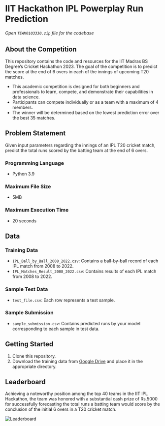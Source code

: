 # IIT Hackathon IPL Powerplay Run Prediction
###### Open `TEAM0103330.zip` file for the codebase

## About the Competition

This repository contains the code and resources for the IIT Madras BS Degree’s Cricket Hackathon 2023. The goal of the competition is to predict the score at the end of 6 overs in each of the innings of upcoming T20 matches.

- This academic competition is designed for both beginners and professionals to learn, compete, and demonstrate their capabilities in data science.
- Participants can compete individually or as a team with a maximum of 4 members.
- The winner will be determined based on the lowest prediction error over the best 35 matches.

## Problem Statement

Given input parameters regarding the innings of an IPL T20 cricket match, predict the total runs scored by the batting team at the end of 6 overs.

### Programming Language
- Python 3.9

### Maximum File Size
- 5MB

### Maximum Execution Time
- 20 seconds

## Data

### Training Data

- `IPL_Ball_by_Ball_2008_2022.csv`: Contains a ball-by-ball record of each IPL match from 2008 to 2022.
- `IPL_Matches_Result_2008_2022.csv`: Contains results of each IPL match from 2008 to 2022.

### Sample Test Data

- `test_file.csv`: Each row represents a test sample.

### Sample Submission

- `sample_submission.csv`: Contains predicted runs by your model corresponding to each sample in test data.

## Getting Started

1. Clone this repository.
2. Download the training data from [Google Drive](https://drive.google.com/drive/u/0/folders/1UA8LLt_D1W4dN-XrfUrbFg5PMrbuBzM4) and place it in the appropriate directory.


## Leaderboard
Achieving a noteworthy position among the top 40 teams in the IIT IPL Hackathon, the team was honored with a substantial cash prize of Rs.5000 for successfully forecasting the total runs a batting team would score by the conclusion of the initial 6 overs in a T20 cricket match.


![Leaderboard](https://github.com/KeerthanaG23/IIT-Hackathon-IPL-Powerplay-Run-Prediction/assets/116378322/5b8f2fad-2591-4edd-a75d-8427ede5cc67)

